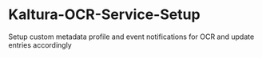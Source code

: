 # Kaltura-OCR-Service-Setup
Setup custom metadata profile and event notifications for OCR and update entries accordingly
